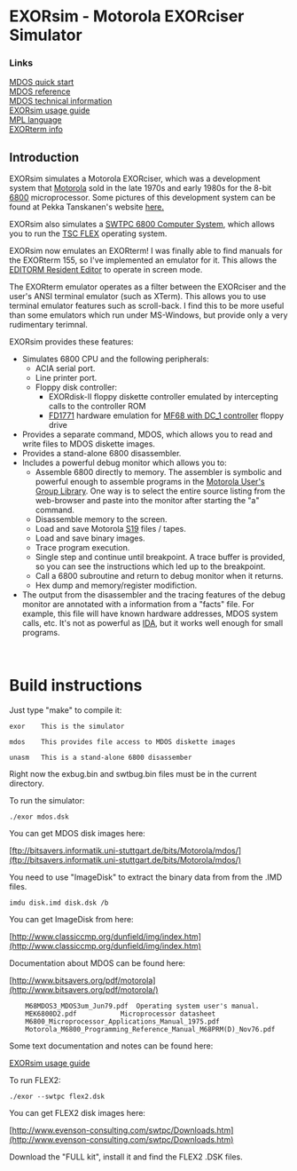 # EXORsim - Motorola EXORciser Simulator

### Links

[MDOS quick start](doc/mdos-intro.md)
<br>
[MDOS reference](doc/mdos-ref.md)
<br>
[MDOS technical information](doc/mdos-tech.md)
<br>
[EXORsim usage guide](doc/usage.md)
<br>
[MPL language](mpl/readme.md)
<br>
[EXORterm info](doc/exorterm.md)

## Introduction

<p>EXORsim simulates a Motorola EXORciser, which was a development system
that <a href="http://en.wikipedia.org/wiki/Motorola">Motorola</a> sold in
the late 1970s and early 1980s for the 8-bit <a
href="http://en.wikipedia.org/wiki/Motorola_6800">6800</a> microprocessor. 
Some pictures of this development system can be found at Pekka Tanskanen's
website <a href="http://www.exorciser.net/index_en.htm">here.</a>

<p>EXORsim also simulates a <a
href="http://www.swtpc.com/mholley/swtpc_6800.htm">SWTPC 6800 Computer
System</a>, which allows you to run the <a
href="http://en.wikipedia.org/wiki/FLEX_%28operating_system%29">TSC FLEX</a>
operating system.

<p>EXORsim now emulates an EXORterm!  I was finally able to find
manuals for the EXORterm 155, so I've implemented an emulator for it.  This
allows the <a href="https://github.com/jhallen/exorsim/blob/master/doc/mdos-intro.md#e-editorm-resident-editor">EDITORM Resident Editor</a> to operate in screen mode.
</p>

<p>The EXORterm emulator operates as a filter between the EXORciser and the
user's ANSI terminal emulator (such as XTerm).  This allows you to use
terminal emulator features such as scroll-back.  I find this to be more
useful than some emulators which run under MS-Windows, but provide only a
very rudimentary terimnal.</li>

<p>EXORsim provides these features:

<ul>
<li>Simulates 6800 CPU and the following peripherals:
<ul>
<li>ACIA serial port.</li>
<li>Line printer port.</li>
<li>Floppy disk controller:
<ul><li>EXORdisk-II floppy diskette controller emulated by
intercepting calls to the controller ROM</li>

<li><a href="http://en.wikipedia.org/wiki/Western_Digital_FD1771">FD1771</a> hardware emulation for <a
href="http://www.swtpc.com/mholley/MF_68/MF_68_Index.htm">MF68
with DC_1 controller</a> floppy drive</li>
</ul>
</ul>

<li>Provides a separate command, MDOS, which allows you to read and write
files to MDOS diskette images.</li>

<li>Provides a stand-alone 6800 disassembler.</li>

<li>Includes a powerful debug monitor which allows you to:

<ul><li>Assemble 6800 directly to memory.  The assembler is
symbolic and powerful enough to assemble programs in the
<a
href="http://test.dankohn.info/~myhome/projects/68HC11/AXIOM_HC11/Source/Users%20Group/">Motorola User's Group
Library</a>.  One way is to select the entire source listing
from the web-browser and paste into the monitor after
starting the "a" command.</li>
		
<li>Disassemble memory to the screen.</li>

<li>Load and save Motorola <a href="http://en.wikipedia.org/wiki/SREC_%28file_format%29">S19</a> files
/ tapes.</li>

<li>Load and save binary images.</li>

<li>Trace program execution.</li>

<li>Single step and continue until breakpoint.  A trace
buffer is provided, so you can see the instructions which
led up to the breakpoint.</li>

<li>Call a 6800 subroutine and return to debug monitor when
it returns.</li>

<li>Hex dump and memory/register modifiction.</li>
</ul>
</li>

<li>The output from the disassembler and the tracing features of the debug
monitor are annotated with a information from a "facts" file.  For example,
this file will have known hardware addresses, MDOS system calls, etc.  It's
not as powerful as <a href="http://www.hex-rays.com/idapro/">IDA</a>, but
it works well enough for small programs.</li>

</ul>
<br>

# Build instructions

Just type "make" to compile it:

	exor	This is the simulator

	mdos	This provides file access to MDOS diskette images

	unasm	This is a stand-alone 6800 disassember

Right now the exbug.bin and swtbug.bin files must be in the current
directory.

To run the simulator:

	./exor mdos.dsk

You can get MDOS disk images here:

[ftp://bitsavers.informatik.uni-stuttgart.de/bits/Motorola/mdos/](ftp://bitsavers.informatik.uni-stuttgart.de/bits/Motorola/mdos/)

You need to use "ImageDisk" to extract the binary data from from the .IMD
files.

	imdu disk.imd disk.dsk /b

You can get ImageDisk from here:

[http://www.classiccmp.org/dunfield/img/index.htm](http://www.classiccmp.org/dunfield/img/index.htm)

Documentation about MDOS can be found here:

[http://www.bitsavers.org/pdf/motorola](http://www.bitsavers.org/pdf/motorola/)

		M68MDOS3_MDOS3um_Jun79.pdf	Operating system user's manual.
		MEK6800D2.pdf			Microprocessor datasheet
		M6800_Microprocessor_Applications_Manual_1975.pdf
		Motorola_M6800_Programming_Reference_Manual_M68PRM(D)_Nov76.pdf

Some text documentation and notes can be found here:

[EXORsim usage guide](doc/usage.md)

To run FLEX2:

	./exor --swtpc flex2.dsk

You can get FLEX2 disk images here:

[http://www.evenson-consulting.com/swtpc/Downloads.htm](http://www.evenson-consulting.com/swtpc/Downloads.htm)

Download the "FULL kit", install it and find the FLEX2 .DSK files.
